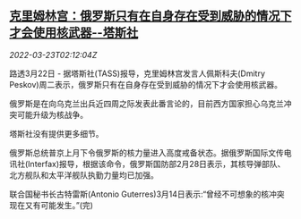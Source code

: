 <!--1648002662000-->
[克里姆林宫：俄罗斯只有在自身存在受到威胁的情况下才会使用核武器--塔斯社](https://cn.reuters.com/article/russia-tass-peskov-nuclear-weapon-0323-idCNKCS2LK054)
------

<div><i>2022-03-23T02:12:04Z</i></div><p>路透3月22日 - 据塔斯社(TASS)报导，克里姆林宫发言人佩斯科夫(Dmitry Peskov)周二表示，俄罗斯只有在自身存在受到威胁的情况下才会使用核武器。</p><p>俄罗斯是在向乌克兰出兵近四周之际发表此番言论的，目前西方国家担心乌克兰冲突可能升级为核战争。</p><p>塔斯社没有提供更多细节。</p><p>俄罗斯总统普京上月下令俄罗斯的核力量进入高度戒备状态。据俄罗斯国际文传电讯社(Interfax)报导，根据该命令，俄罗斯国防部2月28日表示，其核导弹部队、北方舰队和太平洋舰队执勤力量均已加强。</p><p>联合国秘书长古特雷斯(Antonio Guterres)3月14日表示:“曾经不可想象的核冲突现在又有可能发生。”(完)</p>

